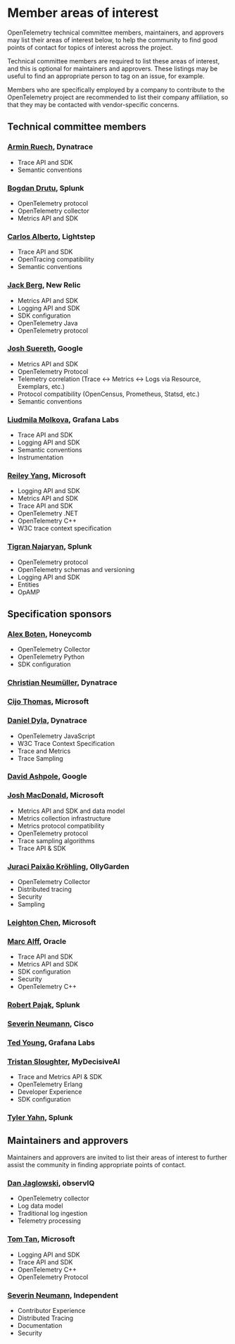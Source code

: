 # Member areas of interest

OpenTelemetry technical committee members, maintainers, and approvers
may list their areas of interest below, to help the community to find
good points of contact for topics of interest across the project.

Technical committee members are required to list these areas of
interest, and this is optional for maintainers and approvers.  These
listings may be useful to find an appropriate person to tag on an
issue, for example.

Members who are specifically employed by a company to contribute to
the OpenTelemetry project are recommended to list their company
affiliation, so that they may be contacted with vendor-specific
concerns.

## Technical committee members

### [Armin Ruech](https://github.com/arminru), Dynatrace

- Trace API and SDK
- Semantic conventions

### [Bogdan Drutu](https://github.com/BogdanDrutu), Splunk

- OpenTelemetry protocol
- OpenTelemetry collector
- Metrics API and SDK

### [Carlos Alberto](https://github.com/carlosalberto), Lightstep

- Trace API and SDK
- OpenTracing compatibility
- Semantic conventions

### [Jack Berg](https://github.com/jack-berg), New Relic

- Metrics API and SDK
- Logging API and SDK
- SDK configuration
- OpenTelemetry Java
- OpenTelemetry protocol

### [Josh Suereth](https://github.com/jsuereth), Google

- Metrics API and SDK
- OpenTelemetry Protocol
- Telemetry correlation (Trace <-> Metrics <-> Logs via Resource, Exemplars, etc.)
- Protocol compatibility (OpenCensus, Prometheus, Statsd, etc.)
- Semantic conventions

### [Liudmila Molkova](https://github.com/lmolkova), Grafana Labs

- Trace API and SDK
- Logging API and SDK
- Semantic conventions
- Instrumentation

### [Reiley Yang](https://github.com/reyang), Microsoft

- Logging API and SDK
- Metrics API and SDK
- Trace API and SDK
- OpenTelemetry .NET
- OpenTelemetry C++
- W3C trace context specification

### [Tigran Najaryan](https://github.com/tigrannajaryan), Splunk

- OpenTelemetry protocol
- OpenTelemetry schemas and versioning
- Logging API and SDK
- Entities
- OpAMP

## Specification sponsors

### [Alex Boten](https://github.com/codeboten), Honeycomb

- OpenTelemetry Collector
- OpenTelemetry Python
- SDK configuration

### [Christian Neumüller](https://github.com/Oberon00), Dynatrace

### [Cijo Thomas](https://github.com/cijothomas), Microsoft

### [Daniel Dyla](https://github.com/dyladan), Dynatrace

- OpenTelemetry JavaScript
- W3C Trace Context Specification
- Trace and Metrics
- Trace Sampling

### [David Ashpole](https://github.com/dashpole), Google

### [Josh MacDonald](https://github.com/jmacd), Microsoft

- Metrics API and SDK and data model
- Metrics collection infrastructure
- Metrics protocol compatibility
- OpenTelemetry protocol
- Trace sampling algorithms
- Trace API & SDK

### [Juraci Paixão Kröhling](https://github.com/jpkrohling), OllyGarden

- OpenTelemetry Collector
- Distributed tracing
- Security
- Sampling

### [Leighton Chen](https://github.com/lzchen), Microsoft

### [Marc Alff](https://github.com/marcalff), Oracle

- Trace API and SDK
- Metrics API and SDK
- SDK configuration
- Security
- OpenTelemetry C++

### [Robert Pająk](https://github.com/pellared), Splunk

### [Severin Neumann](https://github.com/svrnm), Cisco

### [Ted Young](https://github.com/tedsuo), Grafana Labs

### [Tristan Sloughter](https://github.com/tsloughter), MyDecisiveAI

- Trace and Metrics API & SDK
- OpenTelemetry Erlang
- Developer Experience
- SDK configuration

### [Tyler Yahn](https://github.com/MrAlias), Splunk

## Maintainers and approvers

Maintainers and approvers are invited to list their areas of interest
to further assist the community in finding appropriate points of
contact.

### [Dan Jaglowski](https://github.com/djaglowski), observIQ

- OpenTelemetry collector
- Log data model
- Traditional log ingestion
- Telemetry processing

### [Tom Tan](https://github.com/ThomsonTan), Microsoft

- Logging API and SDK
- Trace API and SDK
- OpenTelemetry C++
- OpenTelemetry Protocol

### [Severin Neumann](https://github.com/svrnm/), Independent

- Contributor Experience
- Distributed Tracing
- Documentation
- Security

<!-- ### [_Your name here_](https://github.com/your_name), Your Company -->

